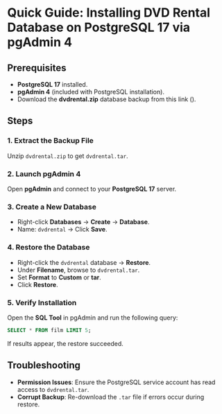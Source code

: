 # Quick Guide: Installing DVD Rental Database on PostgreSQL 17 via pgAdmin 4

## Prerequisites

- **PostgreSQL 17** installed.
- **pgAdmin 4** (included with PostgreSQL installation).
- Download the **dvdrental.zip** database backup from this link ().

## Steps

### 1. Extract the Backup File

Unzip `dvdrental.zip` to get `dvdrental.tar`.

### 2. Launch pgAdmin 4

Open **pgAdmin** and connect to your **PostgreSQL 17** server.

### 3. Create a New Database

- Right-click **Databases** → **Create** → **Database**.
- Name: `dvdrental` → Click **Save**.

### 4. Restore the Database

- Right-click the `dvdrental` database → **Restore**.
- Under **Filename**, browse to `dvdrental.tar`.
- Set **Format** to **Custom** or **tar**.
- Click **Restore**.

### 5. Verify Installation

Open the **SQL Tool** in pgAdmin and run the following query:

```sql
SELECT * FROM film LIMIT 5;
```

If results appear, the restore succeeded.

## Troubleshooting

- **Permission Issues**: Ensure the PostgreSQL service account has read access to `dvdrental.tar`.
- **Corrupt Backup**: Re-download the `.tar` file if errors occur during restore.


